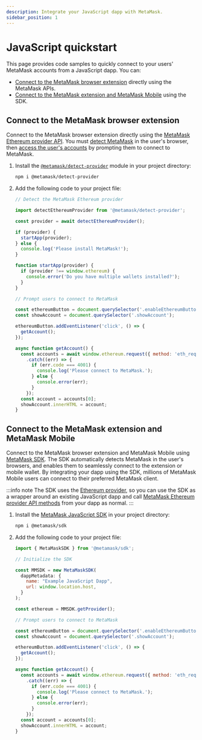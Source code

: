 ```yaml
---
description: Integrate your JavaScript dapp with MetaMask.
sidebar_position: 1
---
```


# JavaScript quickstart

This page provides code samples to quickly connect to your users' MetaMask accounts from a
JavaScript dapp.
You can:

- [Connect to the MetaMask browser extension](#connect-to-the-metamask-browser-extension) directly
  using the MetaMask APIs.
- [Connect to the MetaMask extension and MetaMask Mobile](#connect-to-the-metamask-extension-and-metamask-mobile)
  using the SDK.

## Connect to the MetaMask browser extension

Connect to the MetaMask browser extension directly using the
[MetaMask Ethereum provider API](../concepts/apis.md).
You must [detect MetaMask](/wallet/how-to/detect-wallet) in the user's browser, then
[access the user's accounts](../how-to/access-accounts.md) by prompting them to connect to MetaMask.

1. Install the [`@metamask/detect-provider`](https://github.com/MetaMask/detect-provider) module in
    your project directory:

    ```bash
    npm i @metamask/detect-provider
    ```

2. Add the following code to your project file:

    ```js title="index.js"
    // Detect the MetaMask Ethereum provider
    
    import detectEthereumProvider from '@metamask/detect-provider';
    
    const provider = await detectEthereumProvider();
    
    if (provider) {
      startApp(provider);
    } else {
      console.log('Please install MetaMask!');
    }
    
    function startApp(provider) {
      if (provider !== window.ethereum) {
        console.error('Do you have multiple wallets installed?');
      }
    }
    
    // Prompt users to connect to MetaMask
    
    const ethereumButton = document.querySelector('.enableEthereumButton');
    const showAccount = document.querySelector('.showAccount');
    
    ethereumButton.addEventListener('click', () => {
      getAccount();
    });
    
    async function getAccount() {
      const accounts = await window.ethereum.request({ method: 'eth_requestAccounts' })
        .catch((err) => {
          if (err.code === 4001) {
            console.log('Please connect to MetaMask.');
          } else {
            console.error(err);
          }
        });
      const account = accounts[0];
      showAccount.innerHTML = account;
    }
    ```

## Connect to the MetaMask extension and MetaMask Mobile

Connect to the MetaMask browser extension and MetaMask Mobile using [MetaMask SDK](../concepts/sdk/index.md).
The SDK automatically detects MetaMask in the user's browsers, and enables them to seamlessly
connect to the extension or mobile wallet.
By integrating your dapp using the SDK, millions of MetaMask Mobile users can connect to their
preferred MetaMask client.

:::info note
The SDK uses the [Ethereum provider](../concepts/apis.md#ethereum-provider-api), so you can use the
SDK as a wrapper around an existing JavaScript dapp and call
[MetaMask Ethereum provider API methods](../reference/provider-api.md) from your dapp as normal.
:::

1. Install the [MetaMask JavaScript SDK](../how-to/use-sdk/javascript/index.md) in your project directory:

    ```bash
    npm i @metamask/sdk
    ```

2. Add the following code to your project file:

    ```js title="index.js"
    import { MetaMaskSDK } from '@metamask/sdk';
    
    // Initialize the SDK
    
    const MMSDK = new MetaMaskSDK(
      dappMetadata: {
        name: "Example JavaScript Dapp",
        url: window.location.host,
      }
    );
    
    const ethereum = MMSDK.getProvider();
    
    // Prompt users to connect to MetaMask
    
    const ethereumButton = document.querySelector('.enableEthereumButton');
    const showAccount = document.querySelector('.showAccount');
    
    ethereumButton.addEventListener('click', () => {
      getAccount();
    });
    
    async function getAccount() {
      const accounts = await window.ethereum.request({ method: 'eth_requestAccounts' })
        .catch((err) => {
          if (err.code === 4001) {
            console.log('Please connect to MetaMask.');
          } else {
            console.error(err);
          }
        });
      const account = accounts[0];
      showAccount.innerHTML = account;
    }
    ```
